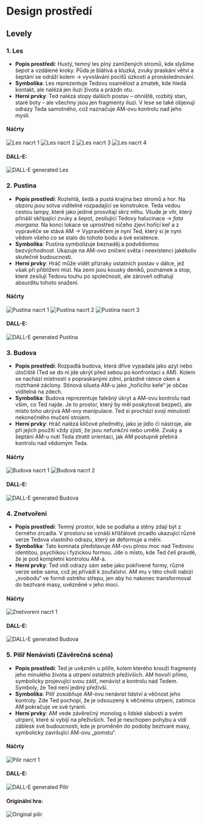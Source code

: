# Design prostředí

## Levely

### 1. Les
- **Popis prostředí**: Hustý, temný les plný zamlžených stromů, kde slyšíme šepot a vzdálené kroky. Půda je blátivá a kluzká, zvuky praskání větví a šeptání se odráží kolem -> vyvolávání pocitů úzkosti a pronáslednování.
- **Symbolika**: Les reprezentuje Tedovu osamělost a zmatek, kde hledá kontakt, ale nalézá jen iluzi života a prázdn otu.
- **Herní prvky**: Ted nalézá stopy dalších postav – ohniště, rozbitý stan, staré boty – ale všechny jsou jen fragmenty iluzí. V lese se také objevují odrazy Teda samotného, což naznačuje AM-ovu kontrolu nad jeho myslí.

#### Náčrty
![Les nacrt 1](obrazky/lesNacrt1.png)
![Les nacrt 2](obrazky/lesNacrt2.png)
![Les nacrt 3](obrazky/lesNacrt3.png)
![Les nacrt 4](obrazky/lesNacrt4.png)

#### DALL-E:
![DALL-E generated Les](obrazky/les.png)

### 2. Pustina
- **Popis prostředí**: Rozlehlá, šedá a pustá krajina bez stromů a hor. Na obzoru jsou sotva viditelné rozpadající se konstrukce. Teda vedou cestou lampy, které jako jediné prosvítají skrz mlhu. Všude je vítr, který přináší skřípající zvuky a šepot, zesilující Tedovy halucinace -> *fata morgana*. Na konci lokace se uprostřed ničeho zjeví hořící keř a z vypravěče se stává AM -> Vypravěčem je nyní Ted, který si je nyní vědom všeho co se stalo do tohoto bodu a své existence.
- **Symbolika**: Pustina symbolizuje beznaděj a podvědomou bezvýchodnost. Ukazuje na AM-ovo zničení světa i neexistenci jakékoliv skutečné budoucnosti.
- **Herní prvky**: Hráč může vidět přízraky ostatních postav v dálce, jež však při přiblížení mizí. Na zemi jsou kousky deníků, poznámek a stop, které zesilují Tedovu touhu po společnosti, ale zároveň odhalují absurditu tohoto snažení.

#### Náčrty
![Pustina nacrt 1](obrazky/pustinaNacrt1.png)
![Pustina nacrt 2](obrazky/pustinaNacrt2.png)
![Pustina nacrt 3](obrazky/pustinaNacrt3.png)

#### DALL-E:
![DALL-E generated Pustina](obrazky/pustina.png)


### 3. Budova
- **Popis prostředí**: Rozpadlá budova, která dříve vypadala jako azyl nebo útočiště (Ted se do ní jde ukrýt před sebou po konfrontaci s AM). Kolem se nachází místnosti s popraskanými zdmi, prázdné rámce oken a roztrhané záclony. Stínová silueta AM-u jako „hořícího keře“ je občas viditelná na zdech.
- **Symbolika**: Budova reprezentuje falešný úkryt a AM-ovu kontrolu nad vším, co Ted najde. Je to prostor, který by měl poskytovat bezpečí, ale místo toho ukrývá AM-ovy manipulace. Ted si prochází svojí minulostí nekonečného mučení strojem.
- **Herní prvky**: Hráč nalézá klíčové předměty, jako je jídlo či nástroje, ale při jejich použití vždy zjistí, že jsou nefunkční nebo umělé. Zvuky a šeptání AM-u nutí Teda ztratit orientaci, jak AM postupně přebírá kontrolu nad vědomým Teda.

#### Náčrty
![Budova nacrt 1](obrazky/budovaNacrt1.png)
![Budova nacrt 2](obrazky/budovaNacrt2.png)

#### DALL-E:
![DALL-E generated Budova](obrazky/budova.png)

### 4. Znetvoření
- **Popis prostředí**: Temný prostor, kde se podlaha a stěny zdají být z černého zrcadla. V prostoru se vznáší křišťálové zrcadlo ukazující různé verze Tedova vlastního odrazu, který se deformuje a mění.
- **Symbolika**: Tato komnata představuje AM-ovu plnou moc nad Tedovou identitou, psychikou i fyzickou formou. Jde o místo, kde Ted čelí pravdě, že je pod kompletní kontrolou AM-a.
- **Herní prvky**: Ted vidí odrazy sám sebe jako pokřivené formy, různé verze sebe sama, což jej přivádí k zoufalství. AM mu v této chvíli nabízí „svobodu“ ve formě ostrého střepu, jen aby ho nakonec transformoval do beztvaré masy, uvězněné v jeho moci.

#### Náčrty
![Znetvoreni nacrt 1](obrazky/znetvoreniNacrt1.png)
#### DALL-E:
![DALL-E generated Budova](obrazky/znetvoreni.png)

### 5. Pilíř Nenávisti (Závěrečná scéna)
- **Popis prostředí**: Ted je uvězněn u pilíře, kolem kterého krouží fragmenty jeho minulého života a utrpení ostatních přeživších. AM hovoří přímo, symbolicky projevující svou zášť, nenávist a kontrolu nad Tedem. Symboly, že Ted není jediný přeživší.
- **Symbolika**: Pilíř zosobňuje AM-ovu nenávist lidství a věčnost jeho kontroly. Zde Ted pochopí, že je odsouzený k věčnému utrpení, zatímco AM pokračuje ve své tyranii.
- **Herní prvky**: AM vede závěrečný monolog o lidské slabosti a svém utrpení, které si vybíjí na přeživších. Ted je neschopen pohybu a vidí záblesk své budoucnosti, kde je proměněn do podoby beztvaré masy, symbolicky završující AM-ovu „pomstu“.

#### Náčrty
![Pilir nacrt 1](obrazky/pilirNacrt1.png)

#### DALL-E:
![DALL-E generated Pilir](obrazky/pilir.png)

#### Originální hra:
![Original pilir](obrazky/pilirOriginal.png)